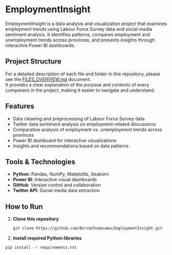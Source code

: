 # EmploymentInsight

EmploymentInsight is a data analysis and visualization project that examines employment trends using Labour Force Survey data and social media sentiment analysis. It identifies patterns, compares employment and unemployment trends across provinces, and presents insights through interactive Power BI dashboards.

## Project Structure
For a detailed description of each file and folder in this repository, please see the [FILES_OVERVIEW.md](FILES_OVERVIEW.md) document.  
It provides a clear explanation of the purpose and contents of every component in the project, making it easier to navigate and understand.


## Features
- Data cleaning and preprocessing of Labour Force Survey data
- Twitter data sentiment analysis on employment-related discussions
- Comparative analysis of employment vs. unemployment trends across provinces
- Power BI dashboard for interactive visualizations
- Insights and recommendations based on data patterns

## Tools & Technologies
- **Python**: Pandas, NumPy, Matplotlib, Seaborn
- **Power BI**: Interactive visual dashboards
- **GitHub**: Version control and collaboration
- **Twitter API**: Social media data extraction

## How to Run
1. **Clone this repository**  
   ```bash
   git clone https://github.com/BirvaChudasama/EmploymentInsight.git
   ```

 2. **Install required Python libraries**

 ```bash
pip install -r requirements.txt
```

